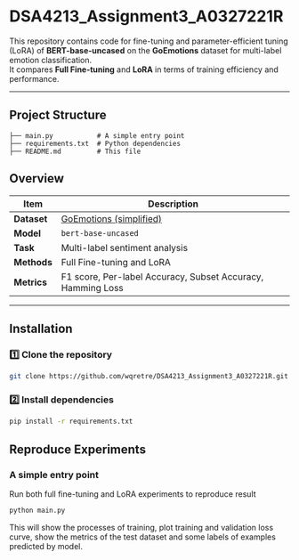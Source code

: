 # DSA4213_Assignment3_A0327221R

This repository contains code for fine-tuning and parameter-efficient tuning (LoRA) of **BERT-base-uncased** on the **GoEmotions** dataset for multi-label emotion classification.  
It compares **Full Fine-tuning** and **LoRA** in terms of training efficiency and performance.

---

## Project Structure
```goemotions-finetune/
├── main.py           # A simple entry point
├── requirements.txt  # Python dependencies
├── README.md         # This file
```

## Overview

| Item | Description |
|------|--------------|
| **Dataset** | [GoEmotions (simplified)](https://huggingface.co/datasets/SetFit/go_emotions) |
| **Model** | `bert-base-uncased` |
| **Task** | Multi-label sentiment analysis |
| **Methods** | Full Fine-tuning and LoRA |
| **Metrics** | F1 score, Per-label Accuracy, Subset Accuracy, Hamming Loss |

---

## Installation

### 1️⃣ Clone the repository
```bash
git clone https://github.com/wqretre/DSA4213_Assignment3_A0327221R.git
```
### 2️⃣ Install dependencies

```bash
pip install -r requirements.txt
```

## Reproduce Experiments

### A simple entry point 
Run both full fine-tuning and LoRA experiments to reproduce result
```bash
python main.py
```
This will show the processes of training, plot training and validation loss curve, show the metrics of the test dataset and some labels of examples predicted by model.
